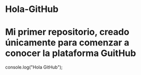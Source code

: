 # Hola-GitHub
# Mi primer repositorio, creado únicamente para comenzar a conocer la plataforma GuitHub

console.log("Hola GitHub");
